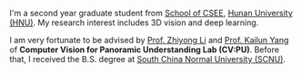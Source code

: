 I'm a second year graduate student from [School of CSEE](http://csee.hnu.edu.cn/), [Hunan University (HNU)](https://www.hnu.edu.cn/). My research interest includes 3D vision and deep learning.

I am very fortunate to be advised by [Prof. Zhiyong Li](http://robotics.hnu.edu.cn/info/1071/1515.htm) and [Prof. Kailun Yang](www.yangkailun.com) of **Computer Vision for Panoramic Understanding Lab (CV:PU)**. Before that, I received the B.S. degree at [South China Normal University (SCNU)](https://www.scnu.edu.cn/).
